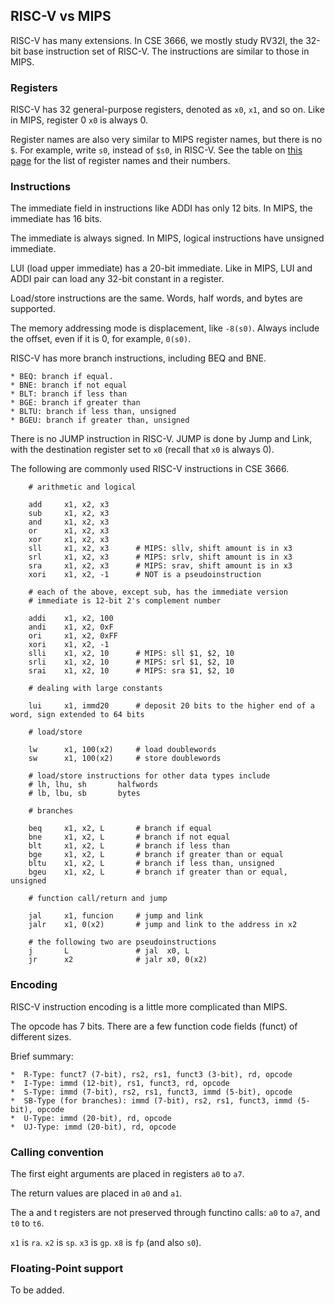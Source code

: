 ## RISC-V vs MIPS

RISC-V has many extensions. In CSE 3666, we mostly study RV32I, the 32-bit base
instruction set of RISC-V. The instructions are similar to those in MIPS.

### Registers

RISC-V has 32 general-purpose registers, denoted as `x0`, `x1`, and so on.
Like in MIPS, register 0 `x0` is always 0. 

Register names are also very similar to MIPS register names, but there is no
`$`.  For example, write `s0`, instead of `$s0`, in RISC-V.
See the table on [this page](rv-registers.md) for
the list of register names and their numbers.

### Instructions

The immediate field in instructions like ADDI has only 12 bits. In MIPS, the immediate has 16 bits.

The immediate is always signed. In MIPS, logical instructions have unsigned immediate.

LUI (load upper immediate) has a 20-bit immediate. Like in MIPS, LUI and ADDI pair can 
load any 32-bit constant in a register.

Load/store instructions are the same. Words, half words, and bytes are
supported.

The memory addressing mode is displacement, like `-8(s0)`. Always include 
the offset, even if it is 0, for example, `0(s0)`.

RISC-V has more branch instructions, including BEQ and BNE.

    * BEQ: branch if equal.
    * BNE: branch if not equal
    * BLT: branch if less than
    * BGE: branch if greater than
    * BLTU: branch if less than, unsigned
    * BGEU: branch if greater than, unsigned

There is no JUMP instruction in RISC-V. JUMP is done by Jump and Link, 
with the destination register set to `x0` (recall that `x0` is always 0).

The following are commonly used RISC-V instructions in CSE 3666.

```
    # arithmetic and logical

    add     x1, x2, x3
    sub     x1, x2, x3
    and     x1, x2, x3
    or      x1, x2, x3
    xor     x1, x2, x3
    sll     x1, x2, x3      # MIPS: sllv, shift amount is in x3
    srl     x1, x2, x3      # MIPS: srlv, shift amount is in x3
    sra     x1, x2, x3      # MIPS: srav, shift amount is in x3
    xori    x1, x2, -1      # NOT is a pseudoinstruction 
   
    # each of the above, except sub, has the immediate version 
    # immediate is 12-bit 2's complement number

    addi    x1, x2, 100     
    andi    x1, x2, 0xF
    ori     x1, x2, 0xFF 
    xori    x1, x2, -1      
    slli    x1, x2, 10      # MIPS: sll $1, $2, 10 
    srli    x1, x2, 10      # MIPS: srl $1, $2, 10 
    srai    x1, x2, 10      # MIPS: sra $1, $2, 10 

    # dealing with large constants

    lui     x1, immd20      # deposit 20 bits to the higher end of a word, sign extended to 64 bits

    # load/store

    lw      x1, 100(x2)     # load doublewords
    sw      x1, 100(x2)     # store doublewords

    # load/store instructions for other data types include
    # lh, lhu, sh       halfwords
    # lb, lbu, sb       bytes

    # branches

    beq     x1, x2, L       # branch if equal
    bne     x1, x2, L       # branch if not equal
    blt     x1, x2, L       # branch if less than 
    bge     x1, x2, L       # branch if greater than or equal
    bltu    x1, x2, L       # branch if less than, unsigned
    bgeu    x1, x2, L       # branch if greater than or equal, unsigned

    # function call/return and jump

    jal     x1, funcion     # jump and link
    jalr    x1, 0(x2)       # jump and link to the address in x2

    # the following two are pseudoinstructions
    j       L               # jal  x0, L
    jr      x2              # jalr x0, 0(x2) 
```

### Encoding

RISC-V instruction encoding is a little more complicated than MIPS.

The opcode has 7 bits. There are a few function code fields (funct) of different sizes.

Brief summary: 

    *  R-Type: funct7 (7-bit), rs2, rs1, funct3 (3-bit), rd, opcode
    *  I-Type: immd (12-bit), rs1, funct3, rd, opcode
    *  S-Type: immd (7-bit), rs2, rs1, funct3, immd (5-bit), opcode
    *  SB-Type (for branches): immd (7-bit), rs2, rs1, funct3, immd (5-bit), opcode
    *  U-Type: immd (20-bit), rd, opcode
    *  UJ-Type: immd (20-bit), rd, opcode

### Calling convention

The first eight arguments are placed in registers `a0` to `a7`.

The return values are placed in `a0` and `a1`.

The a and t registers are not preserved through functino calls:
`a0` to `a7`, and `t0` to `t6`.

`x1` is `ra`.
`x2` is `sp`.
`x3` is `gp`.
`x8` is `fp` (and also `s0`).

### Floating-Point support

To be added.

